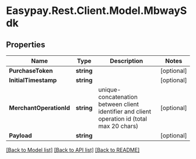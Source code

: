 # Easypay.Rest.Client.Model.MbwaySdk

## Properties

Name | Type | Description | Notes
------------ | ------------- | ------------- | -------------
**PurchaseToken** | **string** |  | [optional] 
**InitialTimestamp** | **string** |  | [optional] 
**MerchantOperationId** | **string** | unique-concatenation between client identifier and client operation id (total max 20 chars) | [optional] 
**Payload** | **string** |  | [optional] 

[[Back to Model list]](../README.md#documentation-for-models) [[Back to API list]](../README.md#documentation-for-api-endpoints) [[Back to README]](../README.md)

